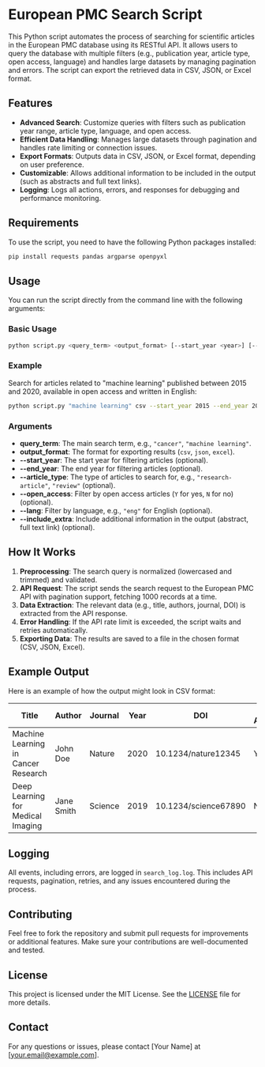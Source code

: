 # European PMC Search Script

This Python script automates the process of searching for scientific articles in the European PMC database using its RESTful API. It allows users to query the database with multiple filters (e.g., publication year, article type, open access, language) and handles large datasets by managing pagination and errors. The script can export the retrieved data in CSV, JSON, or Excel format.

## Features

- **Advanced Search**: Customize queries with filters such as publication year range, article type, language, and open access.
- **Efficient Data Handling**: Manages large datasets through pagination and handles rate limiting or connection issues.
- **Export Formats**: Outputs data in CSV, JSON, or Excel format, depending on user preference.
- **Customizable**: Allows additional information to be included in the output (such as abstracts and full text links).
- **Logging**: Logs all actions, errors, and responses for debugging and performance monitoring.

## Requirements

To use the script, you need to have the following Python packages installed:

```bash
pip install requests pandas argparse openpyxl
```

## Usage

You can run the script directly from the command line with the following arguments:

### Basic Usage

```bash
python script.py <query_term> <output_format> [--start_year <year>] [--end_year <year>] [--article_type <type>] [--open_access <Y/N>] [--lang <language>] [--include_extra]
```

### Example

Search for articles related to "machine learning" published between 2015 and 2020, available in open access and written in English:

```bash
python script.py "machine learning" csv --start_year 2015 --end_year 2020 --open_access Y --lang eng
```

### Arguments

- **query_term**: The main search term, e.g., `"cancer"`, `"machine learning"`.
- **output_format**: The format for exporting results (`csv`, `json`, `excel`).
- **--start_year**: The start year for filtering articles (optional).
- **--end_year**: The end year for filtering articles (optional).
- **--article_type**: The type of articles to search for, e.g., `"research-article"`, `"review"` (optional).
- **--open_access**: Filter by open access articles (`Y` for yes, `N` for no) (optional).
- **--lang**: Filter by language, e.g., `"eng"` for English (optional).
- **--include_extra**: Include additional information in the output (abstract, full text link) (optional).

## How It Works

1. **Preprocessing**: The search query is normalized (lowercased and trimmed) and validated.
2. **API Request**: The script sends the search request to the European PMC API with pagination support, fetching 1000 records at a time.
3. **Data Extraction**: The relevant data (e.g., title, authors, journal, DOI) is extracted from the API response.
4. **Error Handling**: If the API rate limit is exceeded, the script waits and retries automatically.
5. **Exporting Data**: The results are saved to a file in the chosen format (CSV, JSON, Excel).

## Example Output

Here is an example of how the output might look in CSV format:

| Title | Author | Journal | Year | DOI | Open Access |
|-------|--------|---------|------|-----|-------------|
| Machine Learning in Cancer Research | John Doe | Nature | 2020 | 10.1234/nature12345 | Y |
| Deep Learning for Medical Imaging | Jane Smith | Science | 2019 | 10.1234/science67890 | N |

## Logging

All events, including errors, are logged in `search_log.log`. This includes API requests, pagination, retries, and any issues encountered during the process.

## Contributing

Feel free to fork the repository and submit pull requests for improvements or additional features. Make sure your contributions are well-documented and tested.

## License

This project is licensed under the MIT License. See the [LICENSE](LICENSE) file for more details.

## Contact

For any questions or issues, please contact [Your Name] at [your.email@example.com].
